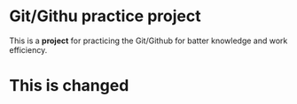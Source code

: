 # Git/Githu practice project
This is a **project** for practicing the Git/Github for batter knowledge and work efficiency.

# This is changed
